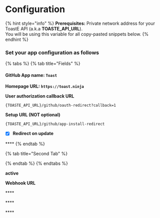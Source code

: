 # Configuration

{% hint style="info" %}
**Prerequisites:** Private network address for your ToastE API \(a.k.a **TOASTE\_API\_URL**\).  
You will be using this variable for all copy-pasted snippets below.
{% endhint %}

### Set your app configuration as follows

{% tabs %}
{% tab title="Fields" %}
#### **GitHub App name: `Toast`**

**Homepage URL: `https://toast.ninja`**

**User authorization callback URL**

```text
{TOASTE_API_URL}/github/oauth-redirect?callback=1
```

**Setup URL \(NOT optional\)**

```text
{TOASTE_API_URL}/github/app-install-redirect
```

* [x] **Redirect on update**

\*\*\*\*
{% endtab %}

{% tab title="Second Tab" %}

{% endtab %}
{% endtabs %}



**active**

**Webhook URL**

\*\*\*\*

\*\*\*\*



\*\*\*\*

